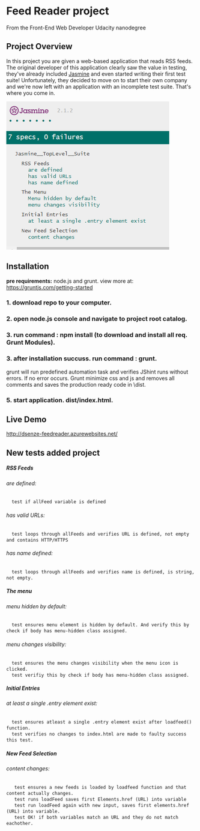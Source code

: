 # Feed Reader project 

From the Front-End Web Developer Udacity nanodegree 


## Project Overview

In this project you are given a web-based application that reads RSS feeds. The original developer of this application clearly saw the value in testing, they've already included [Jasmine](http://jasmine.github.io/) and even started writing their first test suite! Unfortunately, they decided to move on to start their own company and we're now left with an application with an incomplete test suite. That's where you come in.

![Alt text](/jasmine.PNG?raw=true "jasmine tests")
  
## Installation
**pre requirements:** node.js and grunt. view more at: https://gruntjs.com/getting-started

### 1. download repo to your computer.
### 2. open node.js console and navigate to project root catalog.
### 3. run command : **npm install** (to download and install all req. Grunt Modules). 
### 3. after installation succuss. run command : **grunt**.
grunt will run predefined automation task and verifies JShint runs without errors. If no error occurs. Grunt minimize css and js and removes all comments and saves the production ready code in \dist.
### 5. start application. dist/index.html.

## Live Demo
http://dsenze-feedreader.azurewebsites.net/


## New tests added project

##### RSS Feeds #####
 ###### are defined: ######
      test if allFeed variable is defined
 ###### has valid URLs: ######
      test loops through allFeeds and verifies URL is defined, not empty and contains HTTP/HTTPS
 ###### has name defined: ######
      test loops through allFeeds and verifies name is defined, is string, not empty.
##### The menu #####
 ###### menu hidden by default: ######
      test ensures menu element is hidden by default. And verify this by check if body has menu-hidden class assigned.
 ###### menu changes visibility: ######
      test ensures the menu changes visibility when the menu icon is clicked. 
      test verifiy this by check if body has menu-hidden class assigned.
##### Initial Entries #####
  ###### at least a single .entry element exist: ######
      test ensures atleast a single .entry element exist after loadfeed() function.
      test verifies no changes to index.html are made to faulty success this test.
##### New Feed Selection #####
  ###### content changes: ######
       test ensures a new feeds is loaded by loadfeed function and that content actually changes.
       test runs loadFeed saves first Elements.href (URL) into variable
       test run loadFeed again with new input, saves first elements.href (URL) into variable.
       test OK! if both variables match an URL and they do not match eachother.


